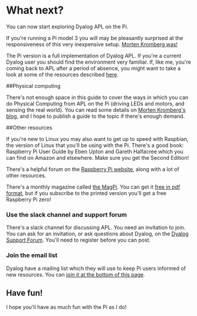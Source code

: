 

# What next?

You can now start exploring Dyalog APL on the Pi.

If you're running a Pi model 3 you will may be pleasantly surprised at the responsiveness of this very
inexpensive setup. [Morten Kromberg was!](http://www.dyalog.com/blog/2017/01/morse-code-revisited-using-the-bbc-microbit/)

The Pi version is a full implementation of Dyalog APL.
If you're a current Dyalog user you should find the environment very familiar.
If, like me, you're coming back to APL after a period of absence, you might want to take a look at some of the
resources described [here](http://www.dyalog.com/dyalog/raspberry-pi.htm).

##Physical computing

There's not enough space in this guide to cover the ways in which you can do Physical Computing from APL on the Pi
(driving LEDs and motors, and sensing the real world). You can read some details on
[Morten Kromberg's blog](http://www.dyalog.com/blog/),
and I hope to publish a guide to the topic if there's enough demand.

##Other resources

If you're new to Linux you may also want to get up to speed with Raspbian, the version of Linux that you'll be
using with the Pi. There's a good book: Raspberry Pi User Guide by Eben Upton and Gareth Halfacree which you can find
on Amazon and elsewhere. Make sure you get the Second Edition!
 
There's a helpful forum on the [Raspberry Pi website](https://www.raspberrypi.org/), along with a lot of other
resources.
 
There's a monthly magazine called [the MagPi](https://www.raspberrypi.org/magpi/).
You can get it [free in pdf format](https://www.raspberrypi.org/magpi/issues/), but if you subscribe to the printed
version you'll get a free Raspberry Pi zero!

### Use the slack channel and support forum

There's a slack channel for discussing APL. You need an invitation to join. You can ask for an invitation, or
ask questions about Dyalog, on the [Dyalog Support Forum](http://www.dyalog.com/forum/).
You'll need to register before you can post.

### Join the email list

Dyalog have a mailing list which they will use to keep Pi users informed of new resources.
You can [join it at the bottom of this page](http://www.dyalog.com/dyalog/raspberry-pi.htm).

## Have fun!

I hope you'll have as much fun with the Pi as I do!

